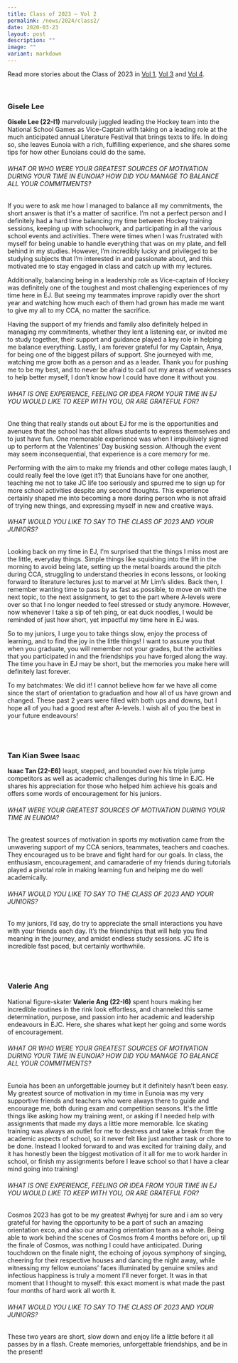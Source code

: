 ```yaml
---
title: Class of 2023 – Vol 2
permalink: /news/2024/class2/
date: 2020-03-23
layout: post
description: ""
image: ""
variant: markdown
---
```

Read more stories about the Class of 2023 in&nbsp;[Vol 1](https://eunoiajc.moe.edu.sg/news/2024/class1/),&nbsp;[Vol 3](https://eunoiajc.moe.edu.sg/news/2024/class3/)&nbsp;and&nbsp;[Vol 4](https://eunoiajc.moe.edu.sg/news/2024/class4/).

<br>

### Gisele Lee

**Gisele Lee (22-I1)** marvelously juggled leading the Hockey team into the National School Games as Vice-Captain with taking on a leading role at the much anticipated annual Literature Festival that brings texts to life. In doing so, she leaves Eunoia with a rich, fulfilling experience, and she shares some tips for how other Eunoians could do the same. 

###### WHAT OR WHO WERE YOUR GREATEST SOURCES OF MOTIVATION DURING YOUR TIME IN EUNOIA? HOW DID YOU MANAGE TO BALANCE ALL YOUR COMMITMENTS?

If you were to ask me how I managed to balance all my commitments, the short answer is that it's a matter of sacrifice. I’m not a perfect person and I definitely had a hard time balancing my time between Hockey training sessions, keeping up with schoolwork, and participating in all the various school events and activities. There were times when I was frustrated with myself for being unable to handle everything that was on my plate, and fell behind in my studies. However, I’m incredibly lucky and privileged to be studying subjects that I’m interested in and passionate about, and this motivated me to stay engaged in class and catch up with my lectures.<br>

Additionally, balancing being in a leadership role as Vice-captain of Hockey was definitely one of the toughest and most challenging experiences of my time here in EJ. But seeing my teammates improve rapidly over the short year and watching how much each of them had grown has made me want to give my all to my CCA, no matter the sacrifice.<br>

Having the support of my friends and family also definitely helped in managing my commitments, whether they lent a listening ear, or invited me to study together, their support and guidance played a key role in helping me balance everything. Lastly, I am forever grateful for my Captain, Anya, for being one of the biggest pillars of support. She journeyed with me, watching me grow both as a person and as a leader. Thank you for pushing me to be my best, and to never be afraid to call out my areas of weaknesses to help better myself, I don’t know how I could have done it without you.


###### WHAT IS ONE EXPERIENCE, FEELING OR IDEA FROM YOUR TIME IN EJ YOU WOULD LIKE TO KEEP WITH YOU, OR ARE GRATEFUL FOR?

One thing that really stands out about EJ for me is the opportunities and avenues that the school has that allows students to express themselves and to just have fun. One memorable experience was when I impulsively signed up to perform at the Valentines’ Day busking session. Although the event may seem inconsequential, that experience is a core memory for me.<br>

Performing with the aim to make my friends and other college mates laugh, I could really feel the love (get it?) that Eunoians have for one another, teaching me not to take JC life too seriously and spurred me to sign up for more school activities despite any second thoughts. This experience certainly shaped me into becoming a more daring person who is not afraid of trying new things, and expressing myself in new and creative ways.


###### WHAT WOULD YOU LIKE TO SAY TO THE CLASS OF 2023 AND YOUR JUNIORS?

Looking back on my time in EJ, I’m surprised that the things I miss most are the little, everyday things. Simple things like squishing into the lift in the morning to avoid being late, setting up the metal boards around the pitch during CCA, struggling to understand theories in econs lessons, or looking forward to literature lectures just to marvel at Mr Lim’s slides. Back then, I remember wanting time to pass by as fast as possible, to move on with the next topic, to the next assignment, to get to the part where A-levels were over so that I no longer needed to feel stressed or study anymore. However, now whenever I take a sip of teh ping, or eat duck noodles, I would be reminded of just how short, yet impactful my time here in EJ was.<br>
 
So to my juniors, I urge you to take things slow, enjoy the process of learning, and to find the joy in the little things! I want to assure you that when you graduate, you will remember not your grades, but the activities that you participated in and the friendships you have forged along the way. The time you have in EJ may be short, but the memories you make here will definitely last forever.<br>

To my batchmates: We did it! I cannot believe how far we have all come since the start of orientation to graduation and how all of us have grown and changed. These past 2 years were filled with both ups and downs, but I hope all of you had a good rest after A-levels. I wish all of you the best in your future endeavours!

<br><br>

### Tan Kian Swee Isaac

**Isaac Tan (22-E6)** leapt, stepped, and bounded over his triple jump competitors as well as academic challenges during his time in EJC. He shares his appreciation for those who helped him achieve his goals and offers some words of encouragement for his juniors.

###### WHAT WERE YOUR GREATEST SOURCES OF MOTIVATION DURING YOUR TIME IN EUNOIA?

The greatest sources of motivation in sports my motivation came from the unwavering support of my CCA seniors, teammates, teachers and coaches. They encouraged us to be brave and fight hard for our goals. In class, the enthusiasm, encouragement, and camaraderie of my friends during tutorials played a pivotal role in making learning fun and helping me do well academically. 

###### WHAT WOULD YOU LIKE TO SAY TO THE CLASS OF 2023 AND YOUR JUNIORS?

To my juniors, I’d say, do try to appreciate the small interactions you have with your friends each day. It’s the friendships that will help you find meaning in the journey, and amidst endless study sessions. JC life is incredible fast paced, but certainly worthwhile.

<br><br>

### Valerie Ang

National figure-skater **Valerie Ang (22-I6)** spent hours making her incredible routines in the rink look effortless, and channeled this same determination, purpose, and passion into her academic and leadership endeavours in EJC. Here, she shares what kept her going and some words of encouragement.

###### WHAT OR WHO WERE YOUR GREATEST SOURCES OF MOTIVATION DURING YOUR TIME IN EUNOIA? HOW DID YOU MANAGE TO BALANCE ALL YOUR COMMITMENTS?

Eunoia has been an unforgettable journey but it definitely hasn’t been easy. My greatest source of motivation in my time in Eunoia was my very supportive friends and teachers who were always there to guide and encourage me, both during exam and competition seasons. It's the little things like asking how my training went, or asking if I needed help with assignments that made my days a little more memorable. Ice skating training was always an outlet for me to destress and take a break from the academic aspects of school, so it never felt like just another task or chore to be done. Instead I looked forward to and was excited for training daily, and it has honestly been the biggest motivation of it all for me to work harder in school, or finish my assignments before I leave school so that I have a clear mind going into training!

###### WHAT IS ONE EXPERIENCE, FEELING OR IDEA FROM YOUR TIME IN EJ YOU WOULD LIKE TO KEEP WITH YOU, OR ARE GRATEFUL FOR?

Cosmos 2023 has got to be my greatest #whyej for sure and i am so very grateful for having the opportunity to be a part of such an amazing orientation exco, and also our amazing orientation team as a whole. Being able to work behind the scenes of Cosmos from 4 months before ori, up til the finale of Cosmos, was nothing I could have anticipated. During touchdown on the finale night, the echoing of joyous symphony of singing, cheering for their respective houses and dancing the night away, while witnessing my fellow eunoians’ faces illuminated by genuine smiles and infectious happiness is truly a moment I'll never forget. It was in that moment that I thought to myself: this exact moment is what made the past four months of hard work all worth it.

###### WHAT WOULD YOU LIKE TO SAY TO THE CLASS OF 2023 AND YOUR JUNIORS?

These two years are short, slow down and enjoy life a little before it all passes by in a flash. Create memories, unforgettable friendships, and be in the present!

<br><br>